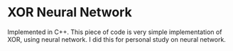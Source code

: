 # XOR Neural Network

Implemented in C++. This piece of code is very simple implementation of XOR, using neural network. I did this for personal study on neural network.
